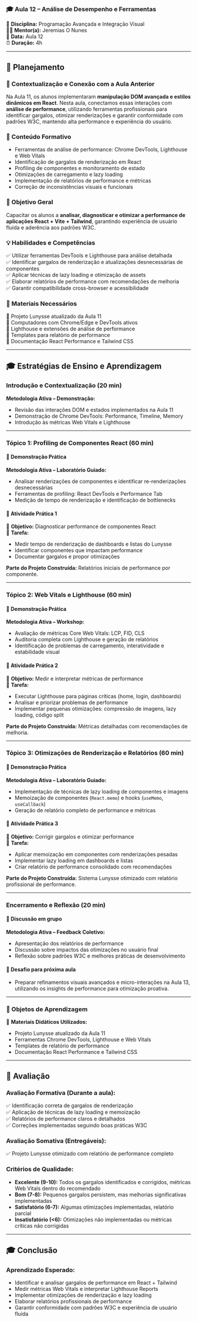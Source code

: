 ### 🎓 Aula 12 – Análise de Desempenho e Ferramentas

📌 **Disciplina:** Programação Avançada e Integração Visual  
👨🏫 **Mentor(a):** Jeremias O Nunes  
📆 **Data:** Aula 12  
⏰ **Duração:** 4h  

---

## 📖 Planejamento  

### 📌 Contextualização e Conexão com a Aula Anterior
Na Aula 11, os alunos implementaram **manipulação DOM avançada e estilos dinâmicos em React**. Nesta aula, conectamos essas interações com **análise de performance**, utilizando ferramentas profissionais para identificar gargalos, otimizar renderizações e garantir conformidade com padrões W3C, mantendo alta performance e experiência do usuário.

### 📌 Conteúdo Formativo
- Ferramentas de análise de performance: Chrome DevTools, Lighthouse e Web Vitals  
- Identificação de gargalos de renderização em React  
- Profiling de componentes e monitoramento de estado  
- Otimizações de carregamento e lazy loading  
- Implementação de relatórios de performance e métricas  
- Correção de inconsistências visuais e funcionais  

### 🎯 Objetivo Geral
Capacitar os alunos a **analisar, diagnosticar e otimizar a performance de aplicações React + Vite + Tailwind**, garantindo experiência de usuário fluida e aderência aos padrões W3C.

### 💡 Habilidades e Competências
✅ Utilizar ferramentas DevTools e Lighthouse para análise detalhada  
✅ Identificar gargalos de renderização e atualizações desnecessárias de componentes  
✅ Aplicar técnicas de lazy loading e otimização de assets  
✅ Elaborar relatórios de performance com recomendações de melhoria  
✅ Garantir compatibilidade cross-browser e acessibilidade  

### 📌 Materiais Necessários
📌 Projeto Lunysse atualizado da Aula 11  
📌 Computadores com Chrome/Edge e DevTools ativos  
📌 Lighthouse e extensões de análise de performance  
📌 Templates para relatório de performance  
📌 Documentação React Performance e Tailwind CSS  

---

## 🎓 Estratégias de Ensino e Aprendizagem  

### Introdução e Contextualização (20 min)  
**Metodologia Ativa – Demonstração:**  
- Revisão das interações DOM e estados implementados na Aula 11  
- Demonstração de Chrome DevTools: Performance, Timeline, Memory  
- Introdução às métricas Web Vitals e Lighthouse  

---

### **Tópico 1: Profiling de Componentes React (60 min)**  
#### 📌 Demonstração Prática
**Metodologia Ativa – Laboratório Guiado:**  
- Analisar renderizações de componentes e identificar re-renderizações desnecessárias  
- Ferramentas de profiling: React DevTools e Performance Tab  
- Medição de tempo de renderização e identificação de bottlenecks  

#### 📌 Atividade Prática 1
🎯 **Objetivo:** Diagnosticar performance de componentes React  
📝 **Tarefa:**  
- Medir tempo de renderização de dashboards e listas do Lunysse  
- Identificar componentes que impactam performance  
- Documentar gargalos e propor otimizações  

**Parte do Projeto Construída:** Relatórios iniciais de performance por componente.

---

### **Tópico 2: Web Vitals e Lighthouse (60 min)**  
#### 📌 Demonstração Prática
**Metodologia Ativa – Workshop:**  
- Avaliação de métricas Core Web Vitals: LCP, FID, CLS  
- Auditoria completa com Lighthouse e geração de relatórios  
- Identificação de problemas de carregamento, interatividade e estabilidade visual  

#### 📌 Atividade Prática 2
🎯 **Objetivo:** Medir e interpretar métricas de performance  
📝 **Tarefa:**  
- Executar Lighthouse para páginas críticas (home, login, dashboards)  
- Analisar e priorizar problemas de performance  
- Implementar pequenas otimizações: compressão de imagens, lazy loading, código split  

**Parte do Projeto Construída:** Métricas detalhadas com recomendações de melhoria.

---

### **Tópico 3: Otimizações de Renderização e Relatórios (60 min)**  
#### 📌 Demonstração Prática
**Metodologia Ativa – Laboratório Guiado:**  
- Implementação de técnicas de lazy loading de componentes e imagens  
- Memoização de componentes (`React.memo`) e hooks (`useMemo`, `useCallback`)  
- Geração de relatório completo de performance e métricas  

#### 📌 Atividade Prática 3
🎯 **Objetivo:** Corrigir gargalos e otimizar performance  
📝 **Tarefa:**  
- Aplicar memoização em componentes com renderizações pesadas  
- Implementar lazy loading em dashboards e listas  
- Criar relatório de performance consolidado com recomendações  

**Parte do Projeto Construída:** Sistema Lunysse otimizado com relatório profissional de performance.

---

### Encerramento e Reflexão (20 min)  
#### 📌 Discussão em grupo  
**Metodologia Ativa – Feedback Coletivo:**  
- Apresentação dos relatórios de performance  
- Discussão sobre impactos das otimizações no usuário final  
- Reflexão sobre padrões W3C e melhores práticas de desenvolvimento  

#### 📌 Desafio para próxima aula  
- Preparar refinamentos visuais avançados e micro-interações na Aula 13, utilizando os insights de performance para otimização proativa.  

---

### 📌 Objetos de Aprendizagem  
📝 **Materiais Didáticos Utilizados:**  
- Projeto Lunysse atualizado da Aula 11  
- Ferramentas Chrome DevTools, Lighthouse e Web Vitals  
- Templates de relatório de performance  
- Documentação React Performance e Tailwind CSS  

---

## 🎯 Avaliação  

### **Avaliação Formativa (Durante a aula):**  
✅ Identificação correta de gargalos de renderização  
✅ Aplicação de técnicas de lazy loading e memoização  
✅ Relatórios de performance claros e detalhados  
✅ Correções implementadas seguindo boas práticas W3C  

### **Avaliação Somativa (Entregáveis):**  
✅ Projeto Lunysse otimizado com relatório de performance completo  

### **Critérios de Qualidade:**  
- **Excelente (9-10):** Todos os gargalos identificados e corrigidos, métricas Web Vitals dentro do recomendado  
- **Bom (7-8):** Pequenos gargalos persistem, mas melhorias significativas implementadas  
- **Satisfatório (6-7):** Algumas otimizações implementadas, relatório parcial  
- **Insatisfatório (<6):** Otimizações não implementadas ou métricas críticas não corrigidas  

---

## 🎓 Conclusão  

### **Aprendizado Esperado:**  
- Identificar e analisar gargalos de performance em React + Tailwind  
- Medir métricas Web Vitals e interpretar Lighthouse Reports  
- Implementar otimizações de renderização e lazy loading  
- Elaborar relatórios profissionais de performance  
- Garantir conformidade com padrões W3C e experiência de usuário fluida
